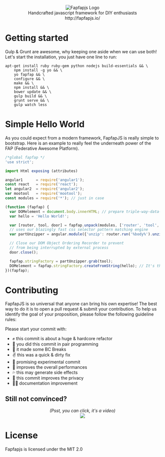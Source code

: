 <p align="center">
<img src="http://fapfapjs.io/img/logo.png" alt="Fapfapjs Logo"/>
<br/>Handcrafted javascript framework for DIY enthusiasts
<br/>http://fapfapjs.io/
</p>

# Getting started

Gulp & Grunt are awesome, why keeping one aside when we can use both!
Let's start the installation, you just have one line to run:
```
apt-get install ruby ruby-gem python nodejs build-essentials && \
    npm install -g yo && \
    yo fapfap && \
    configure && \
    make && \
    npm install && \
    bower update && \
    gulp build && \
    grunt serve && \
    gulp watch less
```
# Simple Hello World

As you could expect from a modern framework, FapfapJS is really simple to bootstrap. Here is an example to really feel the underneath power of the FAP (Federative Awesome Platform).
```js
/*global fapfap */
'use strict';

import Html exposing (attributes)

angular1      = require('angular1');
const react   = require('react');
let angular2  = require('angular2');
var mootool   = require('mootool');
const modules = require('*'); // just in case

(function (fapfap) {
  var DOMelement = document.body.innerHTML; // prepare triple-way-data-binding
  var hello = 'Hello World!';

  var [router, tool, door] = fapfap.unpack(modules, ['router', 'tool', 'door']);
  // uses our blazingly fast css selector pattern matching engine
  var partUnzipper = angular.module({'unzip': router.run('%body%').unzip()});

  // Close our DOM Object Ordering Recorder to prevent
  // from being interrupted by external process
  door.close();

  fapfap.stringFactory = partUnzipper.grab(tool);
  DOMelement = fapfap.stringFactory.createFromString(hello); // It's that easy
})(fapfap);
```

# Contributing

FapfapJS is so universal that anyone can bring his own expertise! The best way to do it is to open a pull request & submit your contribution. To help us identify the goal of your proposition, please follow the following guideline rules:

Please start your commit with:
- :fist: this commit is about a huge & hardcore refactor
- :open_hands: you did this commit in pair programming
- :punch: it made some BC Breaks
- :v: this was a quick & dirty fix
- :fu: promising experimental commit
- :muscle: improves the overall performances
- :sweat_drops: this may generate side effects
- :door: this commit improves the privacy
- :chestnut::chestnut: documentation improvement

## Still not convinced?
<p align="center">
<i>(Psst, you can click, it's a video)</i><br />
<a href="https://www.youtube.com/watch?v=JowtRcblp-U"><img src="https://img.youtube.com/vi/JowtRcblp-U/0.jpg" /></a>
</p>

# License
Fapfapjs is licensed under the MIT 2.0
